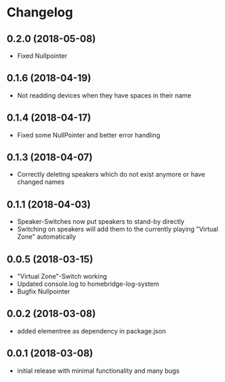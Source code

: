 # Changelog

## 0.2.0 (2018-05-08)
- Fixed Nullpointer

## 0.1.6 (2018-04-19)
- Not readding devices when they have spaces in their name

## 0.1.4 (2018-04-17)
- Fixed some NullPointer and better error handling

## 0.1.3 (2018-04-07)
- Correctly deleting speakers which do not exist anymore or have changed names

## 0.1.1 (2018-04-03)
- Speaker-Switches now put speakers to stand-by directly
- Switching on speakers will add them to the currently playing "Virtual Zone" automatically

## 0.0.5 (2018-03-15)
- "Virtual Zone"-Switch working
- Updated console.log to homebridge-log-system
- Bugfix Nullpointer

## 0.0.2 (2018-03-08)
- added elementree as dependency in package.json

## 0.0.1 (2018-03-08)
- initial release with minimal functionality and many bugs
